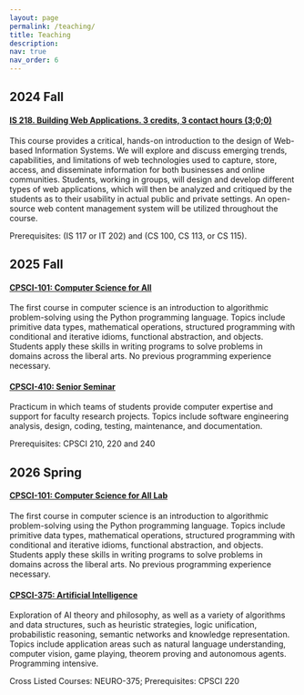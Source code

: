```yaml
---
layout: page
permalink: /teaching/
title: Teaching
description: 
nav: true
nav_order: 6
---
```



## 2024 Fall

#### [IS 218. Building Web Applications. 3 credits, 3 contact hours (3;0;0)](https://catalog.njit.edu/search/?P=IS%20218)

This course provides a critical, hands-on introduction to the design of Web-based Information Systems. We will explore and discuss emerging trends, capabilities, and limitations of web technologies used to capture, store, access, and disseminate information for both businesses and online communities. Students, working in groups, will design and develop different types of web applications, which will then be analyzed and critiqued by the students as to their usability in actual public and private settings. An open-source web content management system will be utilized throughout the course.

Prerequisites: (IS 117 or IT 202) and (CS 100, CS 113, or CS 115). 


## 2025 Fall

#### [CPSCI-101: Computer Science for All](https://hamilton.smartcatalogiq.com/en/2020-21/college-catalogue/academicprograms/computer-science/computer-science-courses)

The first course in computer science is an introduction to algorithmic problem-solving using the Python programming language. Topics include primitive data types, mathematical operations, structured programming with conditional and iterative idioms, functional abstraction, and objects. Students apply these skills in writing programs to solve problems in domains across the liberal arts. No previous programming experience necessary.

#### [CPSCI-410: Senior Seminar](https://hamilton.smartcatalogiq.com/en/2020-21/college-catalogue/academicprograms/computer-science/computer-science-courses)

Practicum in which teams of students provide computer expertise and support for faculty research projects. Topics include software engineering analysis, design, coding, testing, maintenance, and documentation.

Prerequisites: CPSCI 210, 220 and 240

## 2026 Spring

#### [CPSCI-101: Computer Science for All Lab](https://hamilton.smartcatalogiq.com/en/2020-21/college-catalogue/academicprograms/computer-science/computer-science-courses)

The first course in computer science is an introduction to algorithmic problem-solving using the Python programming language. Topics include primitive data types, mathematical operations, structured programming with conditional and iterative idioms, functional abstraction, and objects. Students apply these skills in writing programs to solve problems in domains across the liberal arts. No previous programming experience necessary.


#### [CPSCI-375: Artificial Intelligence](https://hamilton.smartcatalogiq.com/en/2020-21/college-catalogue/academicprograms/computer-science/computer-science-courses)

Exploration of AI theory and philosophy, as well as a variety of algorithms and data structures, such as heuristic strategies, logic unification, probabilistic reasoning, semantic networks and knowledge representation. Topics include application areas such as natural language understanding, computer vision, game playing, theorem proving and autonomous agents. Programming intensive.

Cross Listed Courses: NEURO-375; Prerequisites: CPSCI 220
